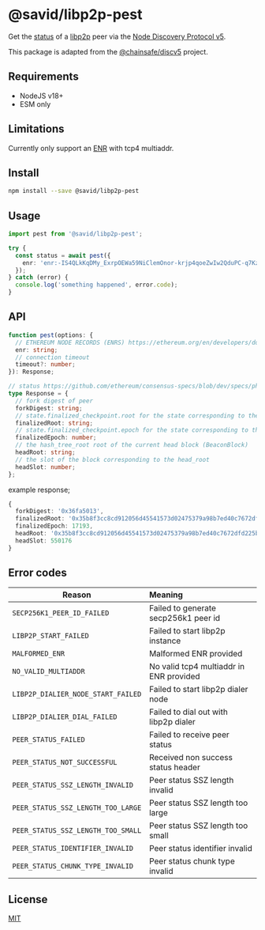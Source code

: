 # @savid/libp2p-pest

Get the [status](https://github.com/ethereum/consensus-specs/blob/dev/specs/phase0/p2p-interface.md#status) of a [libp2p](https://libp2p.io/) peer via the [Node Discovery Protocol v5](https://github.com/ethereum/devp2p/blob/master/discv5/discv5.md).

This package is adapted from the [@chainsafe/discv5](https://github.com/ChainSafe/discv5) project.

## Requirements

- NodeJS v18+
- ESM only

## Limitations

Currently only support an [ENR](https://ethereum.org/en/developers/docs/networking-layer/network-addresses/#enr) with tcp4 multiaddr.

## Install

```bash
npm install --save @savid/libp2p-pest
```

## Usage

```typescript
import pest from '@savid/libp2p-pest';

try {
  const status = await pest({
    enr: 'enr:-IS4QLkKqDMy_ExrpOEWa59NiClemOnor-krjp4qoeZwIw2QduPC-q7Kz4u1IOWf3DDbdxqQIgC4fejavBOuUPy-HE4BgmlkgnY0gmlwhCLzAHqJc2VjcDI1NmsxoQLQSJfEAHZApkm5edTCZ_4qps_1k_ub2CxHFxi-gr2JMIN1ZHCCIyg',
  });
} catch (error) {
  console.log('something happened', error.code);
}
```

## API

```typescript
function pest(options: {
  // ETHEREUM NODE RECORDS (ENRS) https://ethereum.org/en/developers/docs/networking-layer/network-addresses/#enr
  enr: string;
  // connection timeout
  timeout?: number;
}): Response;

// status https://github.com/ethereum/consensus-specs/blob/dev/specs/phase0/p2p-interface.md#status
type Response = {
  // fork digest of peer
  forkDigest: string;
  // state.finalized_checkpoint.root for the state corresponding to the head block
  finalizedRoot: string;
  // state.finalized_checkpoint.epoch for the state corresponding to the head block
  finalizedEpoch: number;
  // the hash_tree_root root of the current head block (BeaconBlock)
  headRoot: string;
  // the slot of the block corresponding to the head_root
  headSlot: number;
};
```

example response;

```typescript
{
  forkDigest: '0x36fa5013',
  finalizedRoot: '0x35b8f3cc8cd912056d45541573d02475379a98b7ed40c7672dfd225b0fd166e7',
  finalizedEpoch: 17193,
  headRoot: '0x35b8f3cc8cd912056d45541573d02475379a98b7ed40c7672dfd225b0fd166e7',
  headSlot: 550176
}
```

## Error codes

| Reason                             | Meaning                                         |
|----------------------------------- |:------------------------------------------------|
| `SECP256K1_PEER_ID_FAILED`         | Failed to generate secp256k1 peer id            |
| `LIBP2P_START_FAILED`              | Failed to start libp2p instance                 |
| `MALFORMED_ENR`                    | Malformed ENR provided                          |
| `NO_VALID_MULTIADDR`               | No valid tcp4 multiaddr in ENR provided         |
| `LIBP2P_DIALIER_NODE_START_FAILED` | Failed to start libp2p dialer node              |
| `LIBP2P_DIALIER_DIAL_FAILED`       | Failed to dial out with libp2p dialer           |
| `PEER_STATUS_FAILED`               | Failed to receive peer status                   |
| `PEER_STATUS_NOT_SUCCESSFUL`       | Received non success status header              |
| `PEER_STATUS_SSZ_LENGTH_INVALID`   | Peer status SSZ length invalid                  |
| `PEER_STATUS_SSZ_LENGTH_TOO_LARGE` | Peer status SSZ length too large                |
| `PEER_STATUS_SSZ_LENGTH_TOO_SMALL` | Peer status SSZ length too small                |
| `PEER_STATUS_IDENTIFIER_INVALID`   | Peer status identifier invalid                  |
| `PEER_STATUS_CHUNK_TYPE_INVALID`   | Peer status chunk type invalid                  |

## License

[MIT](https://opensource.org/licenses/MIT)
